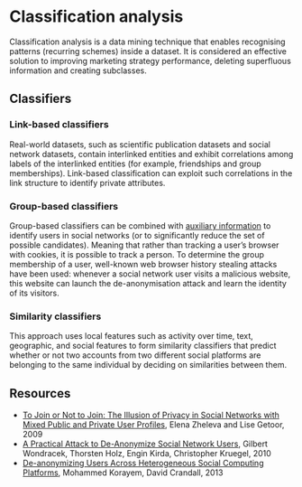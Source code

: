 # Classification analysis

Classification analysis is a data mining technique that enables recognising patterns (recurring schemes) inside a dataset. It is considered an effective solution to improving marketing strategy performance, deleting superfluous information and creating subclasses.

## Classifiers

### Link-based classifiers

Real-world datasets, such as scientific publication datasets and social network datasets, contain interlinked entities and exhibit correlations among labels of the interlinked entities (for example, friendships and group memberships). Link-based classification can exploit such correlations in the link structure to identify private attributes.

### Group-based classifiers

Group-based classifiers can be combined with [auxiliary information](da/assets/Auxiliary-information.md) to identify users in social networks (or to significantly reduce the set of possible candidates). Meaning that rather than tracking a user’s browser with cookies, it is possible to track a person. To determine the group membership of a user, well-known web browser history stealing attacks have been used: whenever a social network user visits a malicious website, this website can launch the de-anonymisation attack and learn the identity of its visitors.

### Similarity classifiers

This approach uses local features such as activity over time, text, geographic, and social features to form similarity classifiers that predict whether or not two accounts from two different social platforms are belonging to the same individual by deciding on similarities between them.

## Resources

* [To Join or Not to Join: The Illusion of Privacy in Social Networks with Mixed Public and Private User Profiles](https://users.soe.ucsc.edu/~getoor/Papers/zheleva-www09.pdf), Elena Zheleva and Lise Getoor, 2009
* [A Practical Attack to De-Anonymize Social Network Users](https://sites.cs.ucsb.edu/~chris/research/doc/oakland10_sonda.pdf), Gilbert Wondracek, Thorsten Holz, Engin Kirda, Christopher Kruegel, 2010
* [De-anonymizing Users Across Heterogeneous Social Computing Platforms](http://vision.soic.indiana.edu/papers/deanonymize2013icwsm.pdf), Mohammed Korayem, David Crandall, 2013

